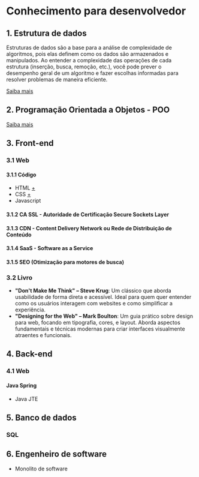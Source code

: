 # Conhecimento para desenvolvedor

## 1. Estrutura de dados
Estruturas de dados são a base para a análise de complexidade de algoritmos, pois elas definem como os dados são armazenados e manipulados. Ao entender a complexidade das operações de cada estrutura (inserção, busca, remoção, etc.), você pode prever o desempenho geral de um algoritmo e fazer escolhas informadas para resolver problemas de maneira eficiente.

[Saiba mais](https://github.com/JandersonMota/estrutura-de-dados)

## 2. Programação Orientada a Objetos - POO
[Saiba mais](https://github.com/JandersonMota/programacao-orientada-objetos)

## 3. Front-end
### 3.1 Web
#### 3.1.1 Código
- HTML [+](https://github.com/JandersonMota/ifba-oficina-html_css)
- CSS [+](https://github.com/JandersonMota/ifba-oficina-html_css)
- Javascript

#### 3.1.2 CA SSL - Autoridade de Certificação Secure Sockets Layer
#### 3.1.3 CDN - Content Delivery Network ou Rede de Distribuição de Conteúdo
#### 3.1.4 SaaS - Software as a Service
#### 3.1.5 SEO (Otimização para motores de busca)

### 3.2 Livro
- **"Don't Make Me Think" – Steve Krug**:
  Um clássico que aborda usabilidade de forma direta e acessível. Ideal para quem quer entender como os usuários interagem com websites e como simplificar a experiência.
- **"Designing for the Web" – Mark Boulton**:
  Um guia prático sobre design para web, focando em tipografia, cores, e layout. Aborda aspectos fundamentais e técnicas modernas para criar interfaces visualmente atraentes e funcionais.


## 4. Back-end
### 4.1 Web
#### Java Spring
- Java JTE

## 5. Banco de dados
### SQL

## 6. Engenheiro de software
- Monolito de software

